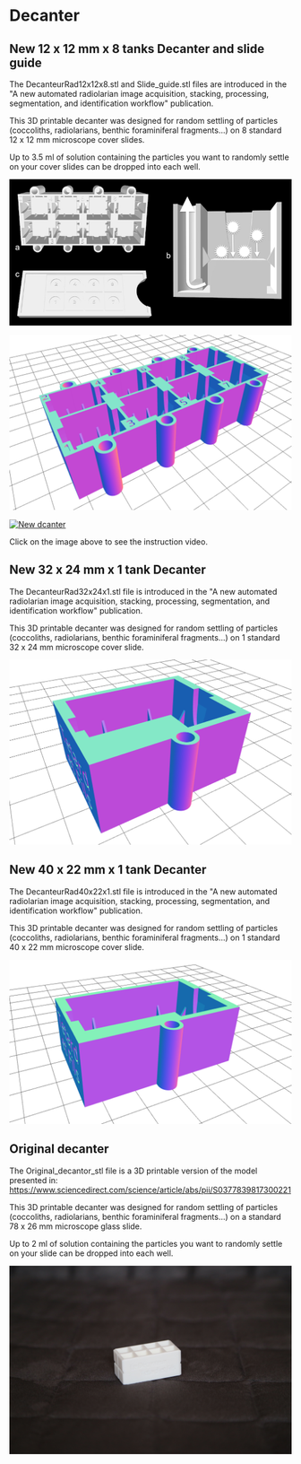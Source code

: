 # Decanter

## New 12 x 12 mm x 8 tanks Decanter and slide guide
The DecanteurRad12x12x8.stl and Slide_guide.stl files are introduced in the "A new automated radiolarian image acquisition, stacking, processing, segmentation, and identification workflow" publication.

This 3D printable decanter was designed for random settling of particles (coccoliths, radiolarians, benthic foraminiferal fragments…) on 8 standard 12 x 12 mm microscope cover slides.

Up to 3.5 ml of solution containing the particles you want to randomly settle on your cover slides can be dropped into each well.

![New_decanter](New_decanter.jpg "New_decanter 3D printable version")

![New_decanter](12x12x8.jpg "DecanteurRad12x12x8 3D printable version")

[![New dcanter](https://i.imgur.com/ErkomyD.png)](https://youtu.be/veRmKI4rGTo "New decanter")

Click on the image above to see the instruction video.

## New 32 x 24 mm x 1 tank Decanter
The DecanteurRad32x24x1.stl file is introduced in the "A new automated radiolarian image acquisition, stacking, processing, segmentation, and identification workflow" publication.

This 3D printable decanter was designed for random settling of particles (coccoliths, radiolarians, benthic foraminiferal fragments…) on 1 standard 32 x 24 mm microscope cover slide.

![New_decanter](32x24x1.jpg "DecanteurRad32x24x1 3D printable version")

## New 40 x 22 mm x 1 tank Decanter
The DecanteurRad40x22x1.stl file is introduced in the "A new automated radiolarian image acquisition, stacking, processing, segmentation, and identification workflow" publication.

This 3D printable decanter was designed for random settling of particles (coccoliths, radiolarians, benthic foraminiferal fragments…) on 1 standard 40 x 22 mm microscope cover slide.

![New_decanter](40x22x1.jpg "DecanteurRad40x22x1 3D printable version")

## Original decanter
The Original_decantor_stl file is a 3D printable version of the model presented in:
https://www.sciencedirect.com/science/article/abs/pii/S0377839817300221

This 3D printable decanter was designed for random settling of particles (coccoliths, radiolarians, benthic foraminiferal fragments…) on a standard 78 x 26 mm microscope glass slide.

Up to 2 ml of solution containing the particles you want to randomly settle on your slide can be dropped into each well.

![Original_decanter](Original_decanter.jpg "Original_decanter 3D printable version")
